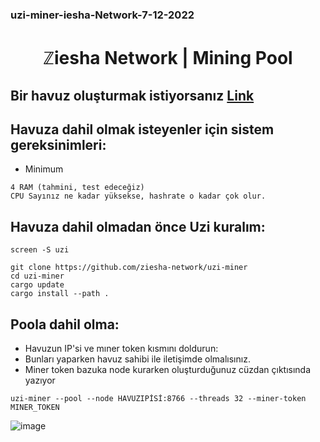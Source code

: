 ### uzi-miner-iesha-Network-7-12-2022

<h1 align="center"> ℤiesha Network | Mining Pool </h1>

## Bir havuz oluşturmak istiyorsanız [Link](https://github.com/ziesha-network/uzi-pool)

## Havuza dahil olmak isteyenler için sistem gereksinimleri:

* Minimum
```
4 RAM (tahmini, test edeceğiz)
CPU Sayınız ne kadar yüksekse, hashrate o kadar çok olur.
```

## Havuza dahil olmadan önce Uzi kuralım:
```
screen -S uzi
```
```
git clone https://github.com/ziesha-network/uzi-miner
cd uzi-miner
cargo update
cargo install --path .
```

## Poola dahil olma:

* Havuzun IP'si ve mıner token kısmını doldurun:
* Bunları yaparken havuz sahibi ile iletişimde olmalısınız.
* Miner token bazuka node kurarken oluşturduğunuz cüzdan çıktısında yazıyor
```
uzi-miner --pool --node HAVUZIPİSİ:8766 --threads 32 --miner-token MINER_TOKEN
```

![image](https://user-images.githubusercontent.com/101149671/203015859-ee201937-82a4-40cb-a59e-a408a64acc96.png)
